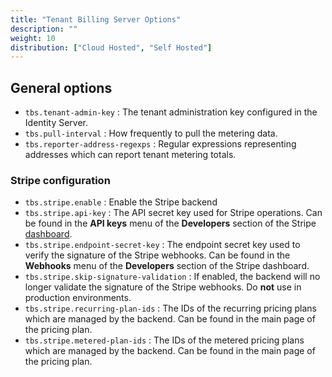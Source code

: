 ```yaml
---
title: "Tenant Billing Server Options"
description: ""
weight: 10
distribution: ["Cloud Hosted", "Self Hosted"]
---
```


## General options

- `tbs.tenant-admin-key` : The tenant administration key configured in the Identity Server.
- `tbs.pull-interval` : How frequently to pull the metering data.
- `tbs.reporter-address-regexps` : Regular expressions representing addresses which can report tenant metering totals.

### Stripe configuration

- `tbs.stripe.enable` : Enable the Stripe backend
- `tbs.stripe.api-key` : The API secret key used for Stripe operations. Can be found in the **API keys** menu of the **Developers** section of the Stripe [dashboard](https://dashboard.stripe.com/).
- `tbs.stripe.endpoint-secret-key` : The endpoint secret key used to verify the signature of the Stripe webhooks. Can be found in the **Webhooks** menu of the **Developers** section of the Stripe dashboard.
- `tbs.stripe.skip-signature-validation` : If enabled, the backend will no longer validate the signature of the Stripe webhooks. Do **not** use in production environments.
- `tbs.stripe.recurring-plan-ids` : The IDs of the recurring pricing plans which are managed by the backend. Can be found in the main page of the pricing plan.
- `tbs.stripe.metered-plan-ids` : The IDs of the metered pricing plans which are managed by the backend. Can be found in the main page of the pricing plan.

